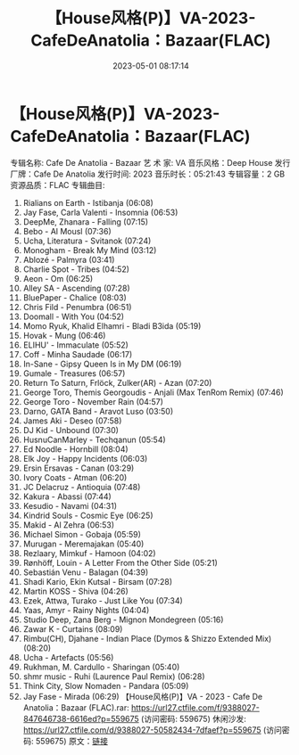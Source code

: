 ﻿---
title: 【House风格(P)】VA-2023-CafeDeAnatolia：Bazaar(FLAC)
date: 2023-05-01 08:17:14
categories: 古典音乐、新世纪、纯音雅乐
tags: 纯音雅乐
---
# 【House风格(P)】VA-2023-CafeDeAnatolia：Bazaar(FLAC)

专辑名称: Cafe De Anatolia - Bazaar
艺 术 家: VA
音乐风格：Deep House
发行厂牌：Cafe De Anatolia
发行时间: 2023
音乐时长：05:21:43
专辑容量：2 GB
资源品质：FLAC
专辑曲目:
01. Rialians on Earth - Istibanja (06:08)
02. Jay Fase, Carla Valenti - Insomnia (06:53)
03. DeepMe, Zhanara - Falling (07:15)
04. Bebo - Al Mousl (07:36)
05. Ucha, Literatura - Svitanok (07:24)
06. Monogham - Break My Mind (03:12)
07. Ablozé - Palmyra (03:41)
08. Charlie Spot - Tribes (04:52)
09. Aeon - Om (06:25)
10. Alley SA - Ascending (07:28)
11. BluePaper - Chalice (08:03)
12. Chris Fild - Penumbra (06:51)
13. Doomall - With You (04:52)
14. Momo Ryuk, Khalid Elhamri - Bladi B3ida (05:19)
15. Hovak - Mung (06:46)
16. ELIHU' - Immaculate (05:52)
17. Coff - Minha Saudade (06:17)
18. In-Sane - Gipsy Queen Is in My DM (06:19)
19. Gumale - Treasures (06:57)
20. Return To Saturn, Frlöck, Zulker(AR) - Azan (07:20)
21. George Toro, Themis Georgoudis - Anjali (Max TenRom Remix)
(07:46)
22. George Toro - November Rain (04:57)
23. Darno, GATA Band - Aravot Luso (03:50)
24. James Aki - Deseo (07:58)
25. DJ Kid - Unbound (07:30)
26. HusnuCanMarley - Techqanun (05:54)
27. Ed Noodle - Hornbill (08:04)
28. Elk Joy - Happy Incidents (06:03)
29. Ersin Ersavas - Canan (03:29)
30. Ivory Coats - Atman (06:20)
31. JC Delacruz - Antioquia (07:48)
32. Kakura - Abassi (07:44)
33. Kesudio - Navami (04:31)
34. Kindrid Souls - Cosmic Eye (06:25)
35. Makid - Al Zehra (06:53)
36. Michael Simon - Gobaja (05:59)
37. Murugan - Meremajakan (05:40)
38. Rezlaary, Mimkuf - Hamoon (04:02)
39. Rønhöff, Louin - A Letter From the Other Side (05:21)
40. Sebastián Venu - Balagan (04:39)
41. Shadi Kario, Ekin Kutsal - Birsam (07:28)
42. Martin KOSS - Shiva (04:26)
43. Ezek, Attwa, Turako - Just Like You (07:34)
44. Yaas, Amyr - Rainy Nights (04:04)
45. Studio Deep, Zana Berg - Mignon Mondegreen (05:16)
46. Zawar K - Curtains (08:09)
47. Rimbu(CH), Djahane - Indian Place (Dymos & Shizzo
Extended Mix) (08:20)
48. Ucha - Artefacts (05:56)
49. Rukhman, M. Cardullo - Sharingan (05:40)
50. shmr music - Ruhi (Laurence Paul Remix) (06:28)
51. Think City, Slow Nomaden - Pandara (05:09)
52. Jay Fase - Mirada (06:29)
【House风格(P)】VA - 2023 - Cafe De Anatolia：Bazaar (FLAC).rar:
https://url27.ctfile.com/f/9388027-847646738-6616ed?p=559675
(访问密码: 559675)
休闲沙发: https://url27.ctfile.com/d/9388027-50582434-7dfaef?p=559675
(访问密码: 559675)
原文：[链接](https://blog.sina.com.cn/s/blog_1647c7e76010311oh.html)